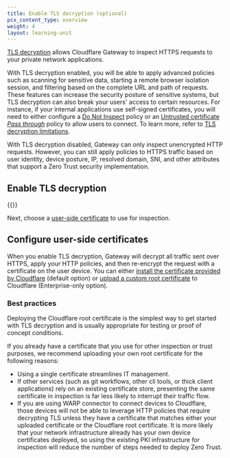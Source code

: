 ```yaml
---
title: Enable TLS decryption (optional)
pcx_content_type: overview
weight: 4
layout: learning-unit
---
```


[TLS decryption](https://www.cloudflare.com/learning/security/what-is-https-inspection/) allows Cloudflare Gateway to inspect HTTPS requests to your private network applications.

With TLS decryption enabled, you will be able to apply advanced policies such as scanning for sensitive data, starting a remote browser isolation session, and filtering based on the complete URL and path of requests. These features can increase the security posture of sensitive systems, but TLS decryption can also break your users' access to certain resources. For instance, if your internal applications use self-signed certificates, you will need to either configure a [Do Not Inspect](/cloudflare-one/policies/gateway/http-policies/#do-not-inspect) policy or an [Untrusted certificate _Pass through_](/cloudflare-one/policies/gateway/http-policies/#untrusted-certificates) policy to allow users to connect. To learn more, refer to [TLS decryption limitations](/cloudflare-one/policies/gateway/http-policies/tls-decryption/#limitations).

With TLS decryption disabled, Gateway can only inspect unencrypted HTTP requests. However, you can still apply policies to HTTPS traffic based on user identity, device posture, IP, resolved domain, SNI, and other attributes that support a Zero Trust security implementation.

## Enable TLS decryption

{{<render file="gateway/_enable-tls-decryption.md" productFolder="cloudflare-one">}}

Next, choose a [user-side certificate](#configure-user-side-certificates) to use for inspection.

## Configure user-side certificates

When you enable TLS decryption, Gateway will decrypt all traffic sent over HTTPS, apply your HTTP policies, and then re-encrypt the request with a certificate on the user device. You can either [install the certificate provided by Cloudflare](/cloudflare-one/connections/connect-devices/warp/user-side-certificates/install-cert-with-warp/) (default option) or [upload a custom root certificate](/cloudflare-one/connections/connect-devices/warp/user-side-certificates/custom-certificate/) to Cloudflare (Enterprise-only option).

### Best practices

Deploying the Cloudflare root certificate is the simplest way to get started with TLS decryption and is usually appropriate for testing or proof of concept conditions.

If you already have a certificate that you use for other inspection or trust purposes, we recommend uploading your own root certificate for the following reasons:

  - Using a single certificate streamlines IT management.
  - If other services (such as git workflows, other cli tools, or thick client applications) rely on an existing certificate store, presenting the same certificate in inspection is far less likely to interrupt their traffic flow.
  - If you are using WARP connector to connect devices to Cloudflare, those devices will not be able to leverage HTTP policies that require decrypting TLS unless they have a certificate that matches either your uploaded certificate or the Cloudflare root certificate. It is more likely that your network infrastructure already has your own device certificates deployed, so using the existing PKI infrastructure for inspection will reduce the number of steps needed to deploy Zero Trust.
